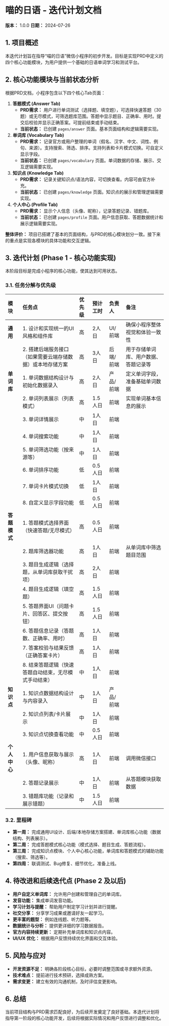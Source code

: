 # 喵的日语 - 迭代计划文档

**版本：** 1.0.0
**日期：** 2024-07-26

## 1. 项目概述

本迭代计划旨在指导“喵的日语”微信小程序的初步开发。目标是实现PRD中定义的四个核心功能模块，为用户提供一个基础的日语单词学习和测试平台。

## 2. 核心功能模块与当前状态分析

根据PRD文档，小程序包含以下四个核心Tab页面：

1.  **答题模式 (Answer Tab)**
    *   **PRD需求：** 用户进行单词测试（选择题、填空题），可选择快速答题（30题）或无尽模式，可筛选题库范围。答题中显示题目、正确率、用时。提交后校验并显示正确答案。可提前结束或手动结束。
    *   **当前状态：** 已创建 `pages/answer` 页面。基本页面结构和逻辑需要实现。
2.  **单词库 (Vocabulary Tab)**
    *   **PRD需求：** 记录官方或用户整理的单词（假名、汉字、中文、词性、例句、来源）。支持搜索、筛选、排序。支持列表和卡片模式切换。可自定义显示字段。
    *   **当前状态：** 已创建 `pages/vocabulary` 页面。单词数据的存储、展示、交互逻辑需要实现。
3.  **知识点 (Knowledge Tab)**
    *   **PRD需求：** 记录关键知识点/语法内容，可切换查看。内容可由官方补充。
    *   **当前状态：** 已创建 `pages/knowledge` 页面。知识点的展示和管理逻辑需要实现。
4.  **个人中心 (Profile Tab)**
    *   **PRD需求：** 显示个人信息（头像、昵称），记录答题记录、错题库。
    *   **当前状态：** 已创建 `pages/profile` 页面。用户信息获取、答题数据统计和展示逻辑需要实现。

**整体评价：** 项目已搭建了基本的页面结构，与PRD的核心模块划分一致。接下来的重点是实现各模块的具体功能和交互逻辑。

## 3. 迭代计划 (Phase 1 - 核心功能实现)

本阶段目标是完成小程序的核心功能，使其达到可用状态。

### 3.1. 任务分解与优先级

| 模块        | 任务点                                                                 | 优先级 | 预计工时 | 负责人 | 备注                                                                 |
| :---------- | :--------------------------------------------------------------------- | :----- | :------- | :----- | :------------------------------------------------------------------- |
| **通用**    | 1. 设计和实现统一的UI风格和组件库                                        | 高     | 2人日    | UI/前端 | 确保小程序整体视觉和体验一致性                                         |
|             | 2. 搭建后端服务接口（如果需要云端存储数据）或本地存储方案                  | 高     | 3人日    | 后端/前端 | 用于存储单词库、用户数据、答题记录等                                   |
| **单词库**  | 1. 单词数据结构设计与初始化数据录入                                      | 高     | 2人日    | 产品/前端 | 定义单词字段，准备基础单词数据                                         |
|             | 2. 单词列表展示（列表模式）                                                | 高     | 1.5人日  | 前端    | 实现单词基本信息的展示                                                 |
|             | 3. 单词详情展示                                                          | 中     | 1人日    | 前端    |                                                                      |
|             | 4. 单词搜索功能                                                          | 中     | 1人日    | 前端    |                                                                      |
|             | 5. 单词筛选功能（按来源等）                                                | 中     | 1人日    | 前端    |                                                                      |
|             | 6. 单词排序功能                                                          | 低     | 0.5人日  | 前端    |                                                                      |
|             | 7. 单词卡片模式切换                                                      | 低     | 1人日    | 前端    |                                                                      |
|             | 8. 自定义显示字段功能                                                    | 低     | 0.5人日  | 前端    |                                                                      |
| **答题模式** | 1. 答题模式选择界面（快速答题/无尽模式）                                   | 高     | 0.5人日  | 前端    |                                                                      |
|             | 2. 题库筛选器功能                                                        | 高     | 1人日    | 前端    | 从单词库中筛选题目范围                                                 |
|             | 3. 题目生成逻辑（选择题，从单词库获取干扰项）                              | 高     | 2人日    | 前端    |                                                                      |
|             | 4. 题目生成逻辑（填空题）                                                  | 高     | 1.5人日  | 前端    |                                                                      |
|             | 5. 答题界面UI（问题卡片、回答区、提交按钮）                                | 高     | 1.5人日  | 前端    |                                                                      |
|             | 6. 答题信息记录（答题数、正确率、用时）                                    | 高     | 1人日    | 前端    |                                                                      |
|             | 7. 答案校验与结果反馈（正确答案卡片）                                      | 高     | 1人日    | 前端    |                                                                      |
|             | 8. 结束答题逻辑（快速答题自动结束，无尽模式手动结束）                        | 中     | 1人日    | 前端    |                                                                      |
| **知识点**  | 1. 知识点数据结构设计与内容录入                                          | 中     | 1人日    | 产品/前端 |                                                                      |
|             | 2. 知识点列表/卡片展示                                                   | 中     | 1人日    | 前端    |                                                                      |
|             | 3. 知识点切换查看功能                                                    | 中     | 0.5人日  | 前端    |                                                                      |
| **个人中心** | 1. 用户信息获取与展示（头像、昵称）                                        | 高     | 1人日    | 前端    | 调用微信接口                                                           |
|             | 2. 答题记录展示                                                          | 中     | 1人日    | 前端    | 从答题模块获取数据                                                     |
|             | 3. 错题库功能（记录和展示错题）                                            | 中     | 1.5人日  | 前端    |                                                                      |

### 3.2. 里程碑

*   **第一周：** 完成通用UI设计、后端/本地存储方案搭建、单词库核心功能（数据结构、列表展示）。
*   **第二周：** 完成答题模式核心功能（模式选择、题目生成、答题流程）。
*   **第三周：** 完成知识点模块、个人中心核心功能，单词库和答题模式的辅助功能（搜索、筛选等）。
*   **第四周：** 联调测试、Bug修复、细节优化，准备上线。

## 4. 待改进和后续迭代点 (Phase 2 及以后)

*   **用户自定义单词库：** 允许用户创建和管理自己的单词库。
*   **发音功能：** 集成单词发音功能。
*   **学习计划与提醒：** 帮助用户制定学习计划并进行提醒。
*   **社交分享：** 分享学习成果或邀请好友一起学习。
*   **更丰富的题型：** 例如连线题、听力题等。
*   **数据统计与分析：** 提供更详细的学习数据报告。
*   **官方内容持续更新：** 定期补充单词库和知识点内容。
*   **UI/UX 优化：** 根据用户反馈持续优化界面和交互体验。

## 5. 风险与应对

*   **开发资源不足：** 明确各阶段核心目标，必要时调整范围或寻求额外资源。
*   **技术难点：** 提前进行技术预研，选择成熟方案。
*   **需求变更：** 建立有效的沟通机制，及时评估变更影响。

## 6. 总结

当前项目结构与PRD需求匹配良好，为后续开发奠定了良好基础。本迭代计划将指导第一阶段的核心功能开发，后续将根据实际情况和用户反馈进行调整和优化。